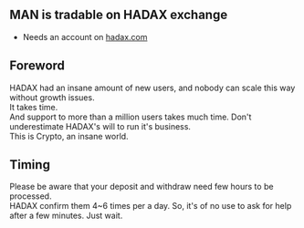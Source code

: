 ## MAN is tradable on HADAX exchange

- Needs an account on [hadax.com](https://www.hadax.com/register/)

## Foreword

HADAX had an insane amount of new users, and nobody can scale this way without growth issues.  
It takes time.  
And support to more than a million users takes much time. Don't underestimate HADAX's will to run it's business.  
This is Crypto, an insane world.

## Timing
Please be aware that your deposit and withdraw need few hours to be processed.  
HADAX confirm them 4~6 times per a day. So, it's of no use to ask for help after a few minutes. Just wait.  


